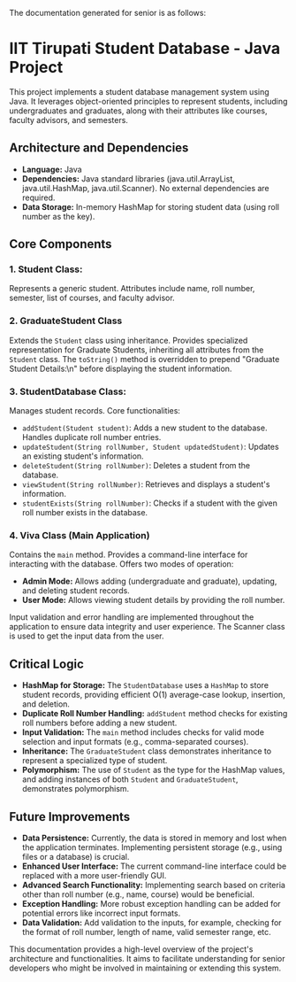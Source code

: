 The documentation generated for senior is as follows:

# IIT Tirupati Student Database - Java Project

This project implements a student database management system using Java. It leverages object-oriented principles to represent students, including undergraduates and graduates, along with their attributes like courses, faculty advisors, and semesters.

## Architecture and Dependencies

* **Language:** Java
* **Dependencies:** Java standard libraries (java.util.ArrayList, java.util.HashMap, java.util.Scanner). No external dependencies are required.
* **Data Storage:** In-memory HashMap for storing student data (using roll number as the key).

## Core Components

### 1. Student Class:

Represents a generic student. Attributes include name, roll number, semester, list of courses, and faculty advisor.

### 2. GraduateStudent Class

Extends the `Student` class using inheritance.  Provides specialized representation for Graduate Students, inheriting all attributes from the `Student` class. The `toString()` method is overridden to prepend "Graduate Student Details:\n" before displaying the student information.

### 3. StudentDatabase Class:

Manages student records. Core functionalities:

* `addStudent(Student student)`: Adds a new student to the database. Handles duplicate roll number entries.
* `updateStudent(String rollNumber, Student updatedStudent)`: Updates an existing student's information.
* `deleteStudent(String rollNumber)`: Deletes a student from the database.
* `viewStudent(String rollNumber)`: Retrieves and displays a student's information.
* `studentExists(String rollNumber)`: Checks if a student with the given roll number exists in the database.

### 4. Viva Class (Main Application)

Contains the `main` method.  Provides a command-line interface for interacting with the database. Offers two modes of operation:

* **Admin Mode:** Allows adding (undergraduate and graduate), updating, and deleting student records.
* **User Mode:** Allows viewing student details by providing the roll number.

Input validation and error handling are implemented throughout the application to ensure data integrity and user experience. The Scanner class is used to get the input data from the user.

## Critical Logic

* **HashMap for Storage:** The `StudentDatabase` uses a `HashMap` to store student records, providing efficient O(1) average-case lookup, insertion, and deletion.
* **Duplicate Roll Number Handling:**  `addStudent` method checks for existing roll numbers before adding a new student.
* **Input Validation:** The `main` method includes checks for valid mode selection and input formats (e.g., comma-separated courses).
* **Inheritance:** The `GraduateStudent` class demonstrates inheritance to represent a specialized type of student.
* **Polymorphism:** The use of `Student` as the type for the HashMap values, and adding instances of both `Student` and `GraduateStudent`, demonstrates polymorphism.


## Future Improvements

* **Data Persistence:** Currently, the data is stored in memory and lost when the application terminates. Implementing persistent storage (e.g., using files or a database) is crucial.
* **Enhanced User Interface:**  The current command-line interface could be replaced with a more user-friendly GUI.
* **Advanced Search Functionality:** Implementing search based on criteria other than roll number (e.g., name, course) would be beneficial.
* **Exception Handling:** More robust exception handling can be added for potential errors like incorrect input formats.
* **Data Validation:**  Add validation to the inputs, for example, checking for the format of roll number, length of name, valid semester range, etc.


This documentation provides a high-level overview of the project's architecture and functionalities. It aims to facilitate understanding for senior developers who might be involved in maintaining or extending this system.
